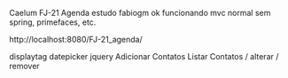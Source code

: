 Caelum FJ-21 Agenda
estudo fabiogm 
ok funcionando
mvc normal sem spring, primefaces, etc.

http://localhost:8080/FJ-21_agenda/

displaytag
datepicker jquery
Adicionar Contatos
Listar Contatos / alterar / remover

